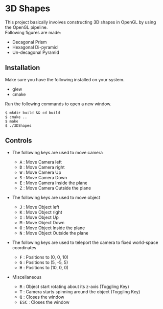 # 3D Shapes
 This project basically involves constructing 3D shapes in OpenGL by using the OpenGL pipeline. \
 Following figures are made:
  * Decagonal Prism
  * Hexagonal Di-pyramid
  * Un-decagonal Pyramid
 
## Installation

Make sure you have the following installed on your system.
* glew
* cmake

Run the following commands to open a new window.
```(shell)
$ mkdir build && cd build
$ cmake ..
$ make 
$ ./3DShapes
```

## Controls

* The following keys are used to move camera
    *  <kbd>A</kbd> : Move Camera left
    *  <kbd>D</kbd> : Move Camera right
    *  <kbd>W</kbd> : Move Camera Up
    *  <kbd>S</kbd> : Move Camera Down
    *  <kbd>E</kbd> : Move Camera Inside the plane   
    *  <kbd>Z</kbd> : Move Camera Outside the plane
    
* The following keys are used to move object
    *  <kbd>J</kbd> : Move Object left
    *  <kbd>K</kbd> : Move Object right
    *  <kbd>I</kbd> : Move Object Up
    *  <kbd>M</kbd> : Move Object Down
    *  <kbd>O</kbd> : Move Object Inside the plane   
    *  <kbd>N</kbd> : Move Object Outside the plane
    
 
* The following keys are used to teleport the camera to fixed world-space coordinates
    *  <kbd>F</kbd> : Positions to (0, 0, 10)
    *  <kbd>G</kbd> : Positions to (5, -5, 5)
    *  <kbd>H</kbd> : Positions to (10, 0, 0)
    
* Miscellaneous
    *  <kbd>R</kbd> : Object start rotating about its z-axis (Toggling Key)
    *  <kbd>T</kbd> : Camera starts spinning around the object (Toggling Key)
    *  <kbd>Q</kbd> : Closes the window 
    *  <kbd>ESC</kbd> : Closes the window